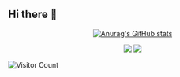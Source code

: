## Hi there 👋

<div id="title" align=center>


[![Anurag's GitHub stats](https://github-readme-stats.vercel.app/api?username=iZhangJz&show_icons=true&theme=tokyonight)](https://github.com/iZhangJz)

![](https://img.shields.io/badge/性格-开朗-red) 
![](https://img.shields.io/badge/爱好-游戏-red)

</div>

![Visitor Count](https://profile-counter.glitch.me/iZhangJz/count.svg)
